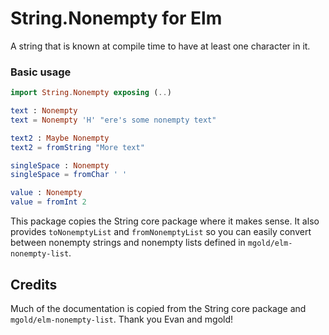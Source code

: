 # String.Nonempty for Elm

A string that is known at compile time to have at least one character in it.

### Basic usage
```elm
import String.Nonempty exposing (..)

text : Nonempty
text = Nonempty 'H' "ere's some nonempty text"

text2 : Maybe Nonempty
text2 = fromString "More text"

singleSpace : Nonempty
singleSpace = fromChar ' '

value : Nonempty
value = fromInt 2
```

This package copies the String core package where it makes sense. 
It also provides `toNonemptyList` and `fromNonemptyList` so you can easily convert between nonempty strings and nonempty lists defined in `mgold/elm-nonempty-list`.

## Credits

Much of the documentation is copied from the String core package and `mgold/elm-nonempty-list`.
Thank you Evan and mgold!


